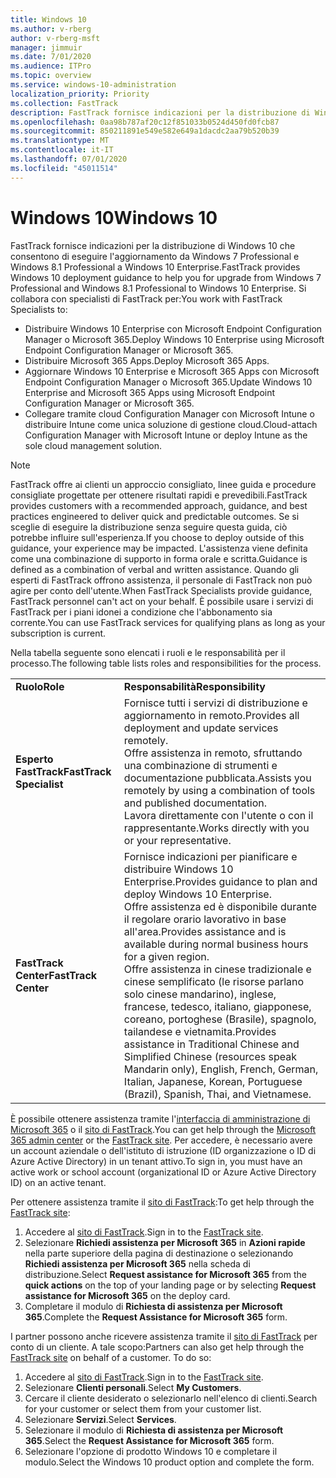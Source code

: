 ```yaml
---
title: Windows 10
ms.author: v-rberg
author: v-rberg-msft
manager: jimmuir
ms.date: 7/01/2020
ms.audience: ITPro
ms.topic: overview
ms.service: windows-10-administration
localization_priority: Priority
ms.collection: FastTrack
description: FastTrack fornisce indicazioni per la distribuzione di Windows 10 che consentono di eseguire l'aggiornamento da Windows 7 Professional e Windows 8.1 Professional a Windows 10 Enterprise.
ms.openlocfilehash: 0aa98b787af20c12f851033b0524d450fd0fcb87
ms.sourcegitcommit: 850211891e549e582e649a1dacdc2aa79b520b39
ms.translationtype: MT
ms.contentlocale: it-IT
ms.lasthandoff: 07/01/2020
ms.locfileid: "45011514"
---
```

# <a name="windows-10"></a><span data-ttu-id="881f8-103">Windows 10</span><span class="sxs-lookup"><span data-stu-id="881f8-103">Windows 10</span></span>

<span data-ttu-id="881f8-104">FastTrack fornisce indicazioni per la distribuzione di Windows 10 che consentono di eseguire l'aggiornamento da Windows 7 Professional e Windows 8.1 Professional a Windows 10 Enterprise.</span><span class="sxs-lookup"><span data-stu-id="881f8-104">FastTrack provides Windows 10 deployment guidance to help you for upgrade from Windows 7 Professional and Windows 8.1 Professional to Windows 10 Enterprise.</span></span> <span data-ttu-id="881f8-105">Si collabora con specialisti di FastTrack per:</span><span class="sxs-lookup"><span data-stu-id="881f8-105">You work with FastTrack Specialists to:</span></span>

- <span data-ttu-id="881f8-106">Distribuire Windows 10 Enterprise con Microsoft Endpoint Configuration Manager o Microsoft 365.</span><span class="sxs-lookup"><span data-stu-id="881f8-106">Deploy Windows 10 Enterprise using Microsoft Endpoint Configuration Manager or Microsoft 365.</span></span>
- <span data-ttu-id="881f8-107">Distribuire Microsoft 365 Apps.</span><span class="sxs-lookup"><span data-stu-id="881f8-107">Deploy Microsoft 365 Apps.</span></span> 
- <span data-ttu-id="881f8-108">Aggiornare Windows 10 Enterprise e Microsoft 365 Apps con Microsoft Endpoint Configuration Manager o Microsoft 365.</span><span class="sxs-lookup"><span data-stu-id="881f8-108">Update Windows 10 Enterprise and Microsoft 365 Apps using Microsoft Endpoint Configuration Manager or Microsoft 365.</span></span>
- <span data-ttu-id="881f8-109">Collegare tramite cloud Configuration Manager con Microsoft Intune o distribuire Intune come unica soluzione di gestione cloud.</span><span class="sxs-lookup"><span data-stu-id="881f8-109">Cloud-attach Configuration Manager with Microsoft Intune or deploy Intune as the sole cloud management solution.</span></span>
  
> [!NOTE]
> <span data-ttu-id="881f8-110">FastTrack offre ai clienti un approccio consigliato, linee guida e procedure consigliate progettate per ottenere risultati rapidi e prevedibili.</span><span class="sxs-lookup"><span data-stu-id="881f8-110">FastTrack provides customers with a recommended approach, guidance, and best practices engineered to deliver quick and predictable outcomes.</span></span> <span data-ttu-id="881f8-111">Se si sceglie di eseguire la distribuzione senza seguire questa guida, ciò potrebbe influire sull'esperienza.</span><span class="sxs-lookup"><span data-stu-id="881f8-111">If you choose to deploy outside of this guidance, your experience may be impacted.</span></span> <span data-ttu-id="881f8-112">L'assistenza viene definita come una combinazione di supporto in forma orale e scritta.</span><span class="sxs-lookup"><span data-stu-id="881f8-112">Guidance is defined as a combination of verbal and written assistance.</span></span> <span data-ttu-id="881f8-113">Quando gli esperti di FastTrack offrono assistenza, il personale di FastTrack non può agire per conto dell'utente.</span><span class="sxs-lookup"><span data-stu-id="881f8-113">When FastTrack Specialists provide guidance, FastTrack personnel can't act on your behalf.</span></span> <span data-ttu-id="881f8-114">È possibile usare i servizi di FastTrack per i piani idonei a condizione che l'abbonamento sia corrente.</span><span class="sxs-lookup"><span data-stu-id="881f8-114">You can use FastTrack services for qualifying plans as long as your subscription is current.</span></span>  
    
<span data-ttu-id="881f8-115">Nella tabella seguente sono elencati i ruoli e le responsabilità per il processo.</span><span class="sxs-lookup"><span data-stu-id="881f8-115">The following table lists roles and responsibilities for the process.</span></span>

|||
|:-----|:-----|
|<span data-ttu-id="881f8-116">**Ruolo**</span><span class="sxs-lookup"><span data-stu-id="881f8-116">**Role**</span></span> <br/> |<span data-ttu-id="881f8-117">**Responsabilità**</span><span class="sxs-lookup"><span data-stu-id="881f8-117">**Responsibility**</span></span> <br/> |
|<span data-ttu-id="881f8-118">**Esperto FastTrack**</span><span class="sxs-lookup"><span data-stu-id="881f8-118">**FastTrack Specialist**</span></span> <br/> |<span data-ttu-id="881f8-119">Fornisce tutti i servizi di distribuzione e aggiornamento in remoto.</span><span class="sxs-lookup"><span data-stu-id="881f8-119">Provides all deployment and update services remotely.</span></span>  <br/> <span data-ttu-id="881f8-120">Offre assistenza in remoto, sfruttando una combinazione di strumenti e documentazione pubblicata.</span><span class="sxs-lookup"><span data-stu-id="881f8-120">Assists you remotely by using a combination of tools and published documentation.</span></span> <br/> <span data-ttu-id="881f8-121">Lavora direttamente con l'utente o con il rappresentante.</span><span class="sxs-lookup"><span data-stu-id="881f8-121">Works directly with you or your representative.</span></span>|
|<span data-ttu-id="881f8-122">**FastTrack Center**</span><span class="sxs-lookup"><span data-stu-id="881f8-122">**FastTrack Center**</span></span>  <br/> |<span data-ttu-id="881f8-123">Fornisce indicazioni per pianificare e distribuire Windows 10 Enterprise.</span><span class="sxs-lookup"><span data-stu-id="881f8-123">Provides guidance to plan and deploy Windows 10 Enterprise.</span></span>   <br/> <span data-ttu-id="881f8-124">Offre assistenza ed è disponibile durante il regolare orario lavorativo in base all'area.</span><span class="sxs-lookup"><span data-stu-id="881f8-124">Provides assistance and is available during normal business hours for a given region.</span></span> <br/> <span data-ttu-id="881f8-125">Offre assistenza in cinese tradizionale e cinese semplificato (le risorse parlano solo cinese mandarino), inglese, francese, tedesco, italiano, giapponese, coreano, portoghese (Brasile), spagnolo, tailandese e vietnamita.</span><span class="sxs-lookup"><span data-stu-id="881f8-125">Provides assistance in Traditional Chinese and Simplified Chinese (resources speak Mandarin only), English, French, German, Italian, Japanese, Korean, Portuguese (Brazil), Spanish, Thai, and Vietnamese.</span></span>|
 
<span data-ttu-id="881f8-126">È possibile ottenere assistenza tramite l'[interfaccia di amministrazione di Microsoft 365](https://go.microsoft.com/fwlink/?linkid=2032704) o il [sito di FastTrack](https://go.microsoft.com/fwlink/?linkid=780698).</span><span class="sxs-lookup"><span data-stu-id="881f8-126">You can get help through the [Microsoft 365 admin center](https://go.microsoft.com/fwlink/?linkid=2032704) or the [FastTrack site](https://go.microsoft.com/fwlink/?linkid=780698).</span></span> <span data-ttu-id="881f8-127">Per accedere, è necessario avere un account aziendale o dell'istituto di istruzione (ID organizzazione o ID di Azure Active Directory) in un tenant attivo.</span><span class="sxs-lookup"><span data-stu-id="881f8-127">To sign in, you must have an active work or school account (organizational ID or Azure Active Directory ID) on an active tenant.</span></span> 

<span data-ttu-id="881f8-128">Per ottenere assistenza tramite il [sito di FastTrack](https://go.microsoft.com/fwlink/?linkid=780698):</span><span class="sxs-lookup"><span data-stu-id="881f8-128">To get help through the [FastTrack site](https://go.microsoft.com/fwlink/?linkid=780698):</span></span> 
1.    <span data-ttu-id="881f8-129">Accedere al [sito di FastTrack](https://go.microsoft.com/fwlink/?linkid=780698).</span><span class="sxs-lookup"><span data-stu-id="881f8-129">Sign in to the [FastTrack site](https://go.microsoft.com/fwlink/?linkid=780698).</span></span> 
2.    <span data-ttu-id="881f8-130">Selezionare **Richiedi assistenza per Microsoft 365** in **Azioni rapide** nella parte superiore della pagina di destinazione o selezionando **Richiedi assistenza per Microsoft 365** nella scheda di distribuzione.</span><span class="sxs-lookup"><span data-stu-id="881f8-130">Select **Request assistance for Microsoft 365** from the **quick actions** on the top of your landing page or by selecting **Request assistance for Microsoft 365** on the deploy card.</span></span>
3.    <span data-ttu-id="881f8-131">Completare il modulo di **Richiesta di assistenza per Microsoft 365**.</span><span class="sxs-lookup"><span data-stu-id="881f8-131">Complete the **Request Assistance for Microsoft 365** form.</span></span>
  
<span data-ttu-id="881f8-p104">I partner possono anche ricevere assistenza tramite il [sito di FastTrack](https://go.microsoft.com/fwlink/?linkid=780698) per conto di un cliente. A tale scopo:</span><span class="sxs-lookup"><span data-stu-id="881f8-p104">Partners can also get help through the [FastTrack site](https://go.microsoft.com/fwlink/?linkid=780698) on behalf of a customer. To do so:</span></span>
1.    <span data-ttu-id="881f8-134">Accedere al [sito di FastTrack](https://go.microsoft.com/fwlink/?linkid=780698).</span><span class="sxs-lookup"><span data-stu-id="881f8-134">Sign in to the [FastTrack site](https://go.microsoft.com/fwlink/?linkid=780698).</span></span> 
2.    <span data-ttu-id="881f8-135">Selezionare **Clienti personali**.</span><span class="sxs-lookup"><span data-stu-id="881f8-135">Select **My Customers**.</span></span>
3.    <span data-ttu-id="881f8-136">Cercare il cliente desiderato o selezionarlo nell'elenco di clienti.</span><span class="sxs-lookup"><span data-stu-id="881f8-136">Search for your customer or select them from your customer list.</span></span>
4.    <span data-ttu-id="881f8-137">Selezionare **Servizi**.</span><span class="sxs-lookup"><span data-stu-id="881f8-137">Select **Services**.</span></span>
5.    <span data-ttu-id="881f8-138">Selezionare il modulo di **Richiesta di assistenza per Microsoft 365**.</span><span class="sxs-lookup"><span data-stu-id="881f8-138">Select the **Request Assistance for Microsoft 365** form.</span></span>
6.    <span data-ttu-id="881f8-139">Selezionare l'opzione di prodotto Windows 10 e completare il modulo.</span><span class="sxs-lookup"><span data-stu-id="881f8-139">Select the Windows 10 product option and complete the form.</span></span>
 
